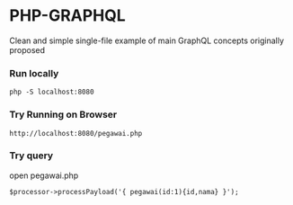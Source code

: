 # PHP-GRAPHQL
Clean and simple single-file example of main GraphQL concepts originally proposed

### Run locally
```
php -S localhost:8080 
```
### Try Running on Browser
```
http://localhost:8080/pegawai.php
```

### Try query
open pegawai.php
```
$processor->processPayload('{ pegawai(id:1){id,nama} }');
```
